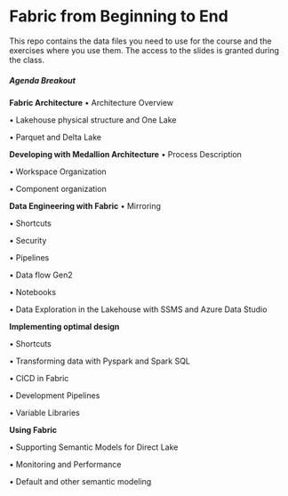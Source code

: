 # Fabric from Beginning to End  

This repo contains the data files you need to use for the course and the exercises where you use them.  The access to the slides is granted during the class.

##### Agenda Breakout
**Fabric Architecture**
•	Architecture Overview

•	Lakehouse physical structure and One Lake 

•	Parquet and Delta Lake

**Developing with Medallion Architecture**
•	Process Description

•	Workspace Organization

•	Component organization


**Data Engineering with Fabric**
•	Mirroring

•	Shortcuts

•	Security

•	Pipelines

•	Data flow Gen2

•	Notebooks

•	Data Exploration in the Lakehouse with SSMS and Azure Data Studio


**Implementing optimal design**

•	Shortcuts

•	Transforming data with Pyspark and Spark SQL

•	CICD in Fabric

•	Development Pipelines

•	Variable Libraries


**Using Fabric**

•	Supporting Semantic Models for Direct Lake 

•	Monitoring and Performance

•	Default and other semantic modeling

